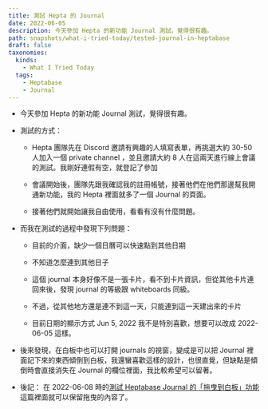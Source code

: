 ```yaml
---
title: 測試 Hepta 的 Journal
date: 2022-06-05
description: 今天參加 Hepta 的新功能 Journal 測試，覺得很有趣。
path: snapshots/what-i-tried-today/tested-journal-in-heptabase
draft: false
taxonomies:
  kinds: 
    - What I Tried Today
  tags: 
    - Heptabase
    - Journal
---
```


* 今天參加 Hepta 的新功能 Journal 測試，覺得很有趣。

* 測試的方式：

  * Hepta 團隊先在 Discord 邀請有興趣的人填寫表單，再挑選大約 30-50 人加入一個 private channel ，並且邀請大約 8 人在這兩天進行線上會議的測試。我剛好連假有空，就登記了參加

  * 會議開始後，團隊先跟我確認我的註冊帳號，接著他們在他們那邊幫我開通新功能，我的 Hepta 裡面就多了一個 Journal 的頁面。

  * 接著他們就開始讓我自由使用，看看有沒有什麼問題。

* 而我在測試的過程中發現下列問題：

  * 目前的介面，缺少一個日曆可以快速點到其他日期

  * 不知道怎麼連到其他日子

  * 這個 journal 本身好像不是一張卡片，看不到卡片資訊，但從其他卡片連回來後，發現 journal 的等級跟 whiteboards 同級。

  * 不過，從其他地方還是連不到這一天，只能連到這一天建出來的卡片

  * 目前日期的顯示方式 Jun 5, 2022 我不是特別喜歡，想要可以改成 2022-06-05 這樣。

* 後來發現，在白板中也可以打開 journals 的視窗，變成是可以把 Journal 裡面記下來的東西傾倒到白板，我還蠻喜歡這樣的設計，也很直覺，但缺點是傾倒時會直接消失在 Journal 的欄位裡面，我比較希望可以留著。

* 後記： 在 2022-06-08 時的[測試 Heptabase Journal 的「拖曳到白板」功能](@/snapshots/tried-tested-heptabase-journal-dragging-to-whiteboard.md) 這篇裡面就可以保留拖曳的內容了。